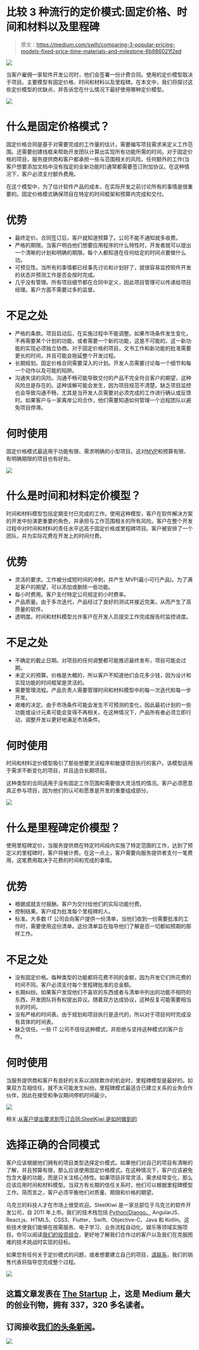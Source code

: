 # 比较 3 种流行的定价模式:固定价格、时间和材料以及里程碑

> 原文：<https://medium.com/swlh/comparing-3-popular-pricing-models-fixed-price-time-materials-and-milestone-6b986021f2ed>

![](img/56d2d3f8d023ec779b675f53f2dde6a1.png)

当客户雇佣一家软件开发公司时，他们会签署一份计费合同。使用的定价模型取决于项目。主要模型有固定价格、时间和材料以及里程碑。在本文中，我们将探讨这些定价模型的优缺点，并告诉您在什么情况下最好使用哪种定价模型。

![](img/e0994322f9d54eab5473202f76d4b8f2.png)

# 什么是固定价格模式？

固定价格合同是基于对需要完成的工作量的估计。需要编写项目需求来定义工作范围。还需要创建线框来帮助开发团队计算出实现所有功能所需的时间。对于固定价格的项目，服务提供商和客户都承担一些与范围相关的风险。任何额外的工作(当客户想要添加文档中没有指定的全新功能时)通常都需要签订附加协议。在这种情况下，客户必须支付额外费用。

在这个模型中，为了估计软件产品的成本，在实际开发之前讨论所有的事情是很重要的。固定价格模式确保项目在特定的时间框架和预算内完成和交付。

# 优势

*   最终定价。合同签订后，客户就知道预算了。公司不能不通知就多收费。
*   严格的期限。当客户明白他们想要应用程序的什么特性时，开发者就可以提出一个清晰的计划和明确的期限。每个人都知道在任何给定的时间点要做什么功。
*   可预见性。当所有的事情都已经事先讨论和计划好了，就很容易监控软件开发的状态并预测工作是否会按时完成。
*   几乎没有管理。所有项目细节都在合同中定义，因此项目管理可以传递给项目经理。客户方面不需要过多的监督。

# 不足之处

*   严格的条款。项目启动后，在实施过程中不能调整。如果市场条件发生变化，不再需要某个计划的功能，或者需要一个新的功能，这是不可能的。这一新功能的实现必须独立协商。对于固定价格的项目，文书工作和新功能的批准需要更长的时间，并且可能会拖延整个开发过程。
*   长期规划。固定价格合同需要深入的计划。开发人员需要讨论每一个细节和每一个动作以及可能的陷阱。
*   沟通失误的风险。沟通不畅可能导致交付的产品不完全符合客户的期望，这种风险总是存在的。这种误解可能会发生，因为项目规范不清楚。缺乏项目监控也会导致沟通不畅，尤其是当开发人员需要对必须完成的工作进行确认或反馈时。如果客户与一家离岸公司合作，他们需要知道如何管理一个远程团队以避免项目停滞。

# 何时使用

固定价格模式最适用于功能有限、需求明确的小型项目。这对[MVP](https://steelkiwi.com/blog/what-mvp-and-why-it-necessary/)和预算有限、有明确期限的项目也有好处。

![](img/fca14d3978471b503af01029eb161ba7.png)

# 什么是时间和材料定价模型？

时间和材料模型包括定期支付已完成的工作。使用这种模型，客户在软件解决方案的开发中扮演更重要的角色，并承担与工作范围相关的所有风险。客户在整个开发过程中对时间和材料的责任水平远高于固定价格或里程碑项目。客户被安排了一个团队，并为实际花费在开发上的时间付费。

# 优势

*   灵活的要求。工作被分成短时间的冲刺，并产生 MVP(最小可行产品)。为了满足客户的期望，可以添加或删除一些功能。
*   每小时费用。客户支付特定公司规定的小时费率。
*   产品质量。由于多次迭代，产品经过了良好的测试并接近完美，从而产生了高质量的软件。
*   透明度。时间和材料模型允许客户在开发人员提交工作完成报告时监控进度。

# 不足之处

*   不确定的截止日期。对项目的任何调整都可能推迟最终发布，项目可能会过期。
*   未定义的预算。价格是大概的，所以客户不知道他们会花多少钱，因为设计和实现功能的时间框架是灵活的。
*   需要管理流程。产品负责人需要管理时间和材料模型中的每一次迭代和每一步开发。
*   艰难的决定。由于市场条件可能会发生不可预测的变化，因此最初计划的一些功能或设计元素可能会变得不再相关。在这种情况下，产品所有者必须立即行动，调整开发以更好地满足市场条件。

# 何时使用

时间和材料定价模型吸引了那些想要灵活程序和敏捷项目执行的客户。该模型适用于需求不断变化的项目，并且适合长期项目。

这种类型的合同适用于没有固定工作范围和需要很大灵活性的情况。客户必须愿意真正参与项目，因为他们的认可和愿景是开发的重要组成部分。

![](img/a4edc8b0e7bec1ecb58043ad52c1e554.png)

# 什么是里程碑定价模型？

使用里程碑定价，当服务提供商在特定时间段内实施了特定范围的工作，达到了预定义的里程碑时，客户将被计费。在这一点上，客户需要向服务提供者支付一笔费用，这笔费用取决于花费的时间和完成的事情。

# 优势

*   根据成就支付报酬。客户为交付给他们的实际功能付费。
*   控制结果。客户成为批准每个里程碑的人。
*   标准。大多数 IT 公司会向客户提供一份清单，当他们收到一份需要批准的工作时，需要使用这份清单。这份清单旨在指导他们了解是否一切都如预期的那样工作。

# 不足之处

*   没有固定价格。每种类型的功能都将花费不同的金额，因为开发它们所花费的时间不同。客户必须支付每个里程碑批准的总金额。
*   长期纠纷。如果客户发现他们不喜欢的东西或者与清单中列出的功能不相符的东西，开发团队将有权提出异议。随着双方达成协议，这种反复可能需要相当长的时间。
*   没有严格的时间表。由于规划和项目执行是迭代的，所以对于项目何时完成没有具体的时间表。
*   缺乏信任。一些 IT 公司不信任这种模式，并拒绝与坚持这种模式的客户合作。

# 何时使用

当服务提供商和客户有良好的关系以消除欺诈的机会时，里程碑模型是最好的。如果双方互相信任，就不太可能发生纠纷。里程碑模式最适合已建立关系的业务合作伙伴，因此在接受和争议期间停机时间最少。

![](img/df890eb425d8a396eee75416d293c3a2.png)

相关:[从客户提出要求到签订合同:SteelKiwi 是如何做到的](https://steelkiwi.com/blog/how-to-start-working-with-software-developers-from-ukraine/)

# 选择正确的合同模式

客户应该根据他们拥有的项目类型选择定价模式。如果他们对自己的项目有清晰的了解，并且预算有限，那么应该使用固定价格模式。在这种情况下，客户应该避免包含大量的功能，而是只关注核心特性。如果项目非常灵活，需求经常变化，那么应该应用时间和材料模型。当双方有长期的信任关系时，他们可以根据里程碑模型工作。简而言之，客户必须平衡他们对质量、期限和价格的期望。

乌克兰的科技人才在市场上很受欢迎。SteelKiwi 是一家总部位于乌克兰的软件开发公司，自 2011 年上市。我们的技术栈包括 [Python/Django、](https://steelkiwi.com/blog/why-django-best-web-framework-your-project/) AngularJS、React.js、HTML5、CSS3、Flutter、Swift、Objective-C、Java 和 Kotlin。这些技术使我们能够在按需服务、电子学习、业务流程自动化、娱乐等领域实施项目。你可以阅读[我们的投资组合](https://steelkiwi.com/projects/)，更好地了解我们合作过的客户以及我们在克服困难的技术挑战时实现的目标。

如果您有任何关于定价模式的问题，或者想要建立自己的项目，[请联系](https://steelkiwi.com/contacts/)，我们的销售代表将指导您完成整个过程。

[![](img/308a8d84fb9b2fab43d66c117fcc4bb4.png)](https://medium.com/swlh)

## 这篇文章发表在 [The Startup](https://medium.com/swlh) 上，这是 Medium 最大的创业刊物，拥有 337，320 多名读者。

## 订阅接收[我们的头条新闻](http://growthsupply.com/the-startup-newsletter/)。

[![](img/b0164736ea17a63403e660de5dedf91a.png)](https://medium.com/swlh)